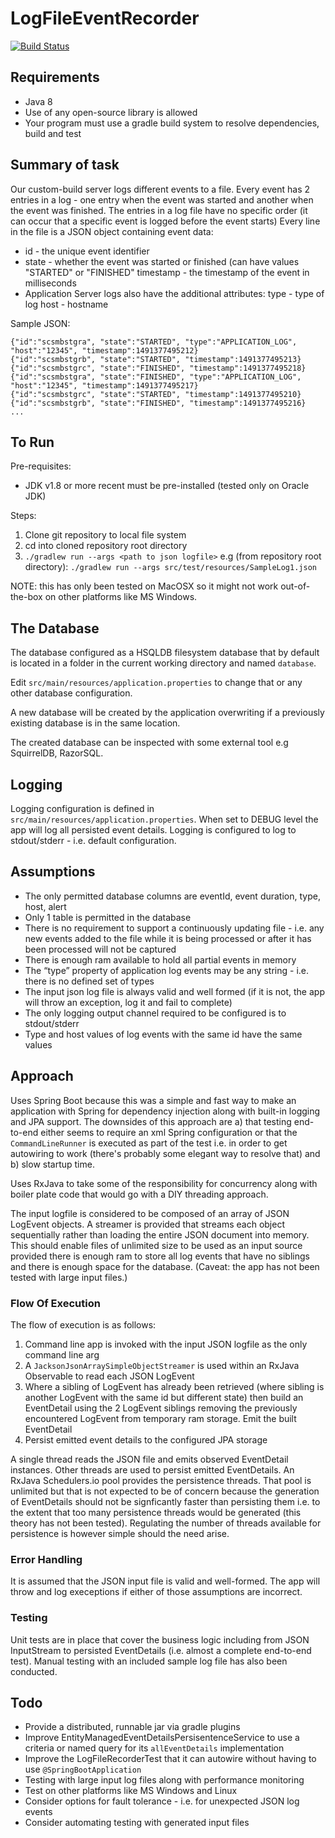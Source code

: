 # LogFileEventRecorder

[![Build Status](https://travis-ci.com/cscodingallan/LogFileEventRecorder.svg?branch=master)](https://travis-ci.com/cscodingallan/LogFileEventRecorder)

## Requirements

* Java 8
* Use of any open-source library is allowed
* Your program must use a gradle build system to resolve dependencies, build and test

## Summary of task
Our custom-build server logs different events to a file. Every event has 2 entries in a log - one entry when the event was started and another when the event was finished. The entries in a log file have no specific order (it can occur that a specific event is logged before the event starts)
Every line in the file is a JSON object containing event data:
* id - the unique event identifier
* state - whether the event was started or finished (can have values "STARTED" or "FINISHED" timestamp - the timestamp of the event in milliseconds
* Application Server logs also have the additional attributes: type - type of log
host - hostname

Sample JSON: 

    {"id":"scsmbstgra", "state":"STARTED", "type":"APPLICATION_LOG",
    "host":"12345", "timestamp":1491377495212}  
    {"id":"scsmbstgrb", "state":"STARTED", "timestamp":1491377495213}
    {"id":"scsmbstgrc", "state":"FINISHED", "timestamp":1491377495218}
    {"id":"scsmbstgra", "state":"FINISHED", "type":"APPLICATION_LOG",
    "host":"12345", "timestamp":1491377495217}
    {"id":"scsmbstgrc", "state":"STARTED", "timestamp":1491377495210}
    {"id":"scsmbstgrb", "state":"FINISHED", "timestamp":1491377495216}
    ...
    
## To Run

Pre-requisites:

* JDK v1.8 or more recent must be pre-installed (tested only on Oracle JDK)

Steps:

1. Clone git repository to local file system
2. cd into cloned repository root directory
3. `./gradlew run --args <path to json logfile>` e.g (from repository root directory): `./gradlew run --args src/test/resources/SampleLog1.json`

NOTE: this has only been tested on MacOSX so it might not work out-of-the-box on other platforms like MS Windows.

## The Database

The database configured as a HSQLDB filesystem database that by default is located in a folder in the current working 
directory and named `database`.

Edit `src/main/resources/application.properties` to change that or any other database configuration.

A new database will be created by the application overwriting if a previously existing database is in the same location.

The created database can be inspected with some external tool e.g SquirrelDB, RazorSQL.

## Logging

Logging configuration is defined in `src/main/resources/application.properties`. When set to DEBUG level the app will
log all persisted event details. Logging is configured to log to stdout/stderr - i.e. default configuration.

## Assumptions

* The only permitted database columns are eventId, event duration, type, host, alert
* Only 1 table is permitted in the database
* There is no requirement to support a continuously updating file - i.e. any new events added to the file while it is being processed or after it has been processed will not be captured
* There is enough ram available to hold all partial events in memory
* The “type” property of application log events may be any string - i.e. there is no defined set of types
* The input json log file is always valid and well formed (if it is not, the app will throw an exception, log it and fail to complete)
* The only logging output channel required to be configured is to stdout/stderr
* Type and host values of log events with the same id have the same values

## Approach

Uses Spring Boot because this was a simple and fast way to make an application with Spring for dependency injection along
with built-in logging and JPA support. The downsides of this approach are a) that testing end-to-end either seems to require
an xml Spring configuration or that the `CommandLineRunner` is executed as part of the test i.e. in order to 
get autowiring to work (there's probably some elegant way to resolve that) and b) slow startup time.

Uses RxJava to take some of the responsibility for concurrency along with boiler plate code that would go with
a DIY threading approach.

The input logfile is considered to be composed of an array of JSON LogEvent objects. A streamer is provided that 
streams each object sequentially rather than loading the entire JSON document into memory. This should 
enable files of unlimited size to be used as an input source provided there is enough ram to store all
log events that have no siblings and there is enough space for the database. (Caveat: the app has not been
tested with large input files.)

### Flow Of Execution

The flow of execution is as follows:

1. Command line app is invoked with the input JSON logfile as the only command line arg
2. A `JacksonJsonArraySimpleObjectStreamer` is used within an RxJava Observable to read each JSON LogEvent
3. Where a sibling of LogEvent has already been retrieved (where sibling is another LogEvent with the same id
but different state) then build an EventDetail using the 2 LogEvent siblings removing the previously encountered LogEvent
from temporary ram storage. Emit the built EventDetail
4. Persist emitted event details to the configured JPA storage

A single thread reads the JSON file and emits observed EventDetail instances. Other threads are used to persist
emitted EventDetails. An RxJava Schedulers.io pool provides the persistence threads. That pool is unlimited but
that is not expected to be of concern because the generation of EventDetails should not be signficantly faster
than persisting them i.e. to the extent that too many persistence threads would be generated (this theory has not been tested).
Regulating the number of threads available for persistence is however simple should the need arise.

### Error Handling

It is assumed that the JSON input file is valid and well-formed. The app will throw and log execeptions if
either of those assumptions are incorrect.

### Testing

Unit tests are in place that cover the business logic including from JSON InputStream to persisted EventDetails
(i.e. almost a complete end-to-end test). Manual testing with an included sample log file has also been conducted. 

## Todo

* Provide a distributed, runnable jar via gradle plugins
* Improve EntityManagedEventDetailsPersisentenceService to use a criteria or named query for its `allEventDetails`
implementation
* Improve the LogFileRecorderTest that it can autowire without having to use `@SpringBootApplication`
* Testing with large input log files along with performance monitoring
* Test on other platforms like MS Windows and Linux
* Consider options for fault tolerance - i.e. for unexpected JSON log events
* Consider automating testing with generated input files




